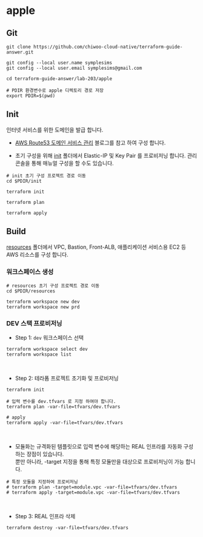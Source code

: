 # apple

## Git
```
git clone https://github.com/chiwoo-cloud-native/terraform-guide-answer.git

git config --local user.name symplesims
git config --local user.email symplesims@gmail.com

cd terraform-guide-answer/lab-203/apple

# PDIR 환경변수로 apple 디렉토리 경로 저장
export PDIR=$(pwd)
```

## Init

인터넷 서비스를 위한 도메인을 발급 합니다.

- [AWS Route53 도메인 서비스 관리](https://symplesims.github.io/devops/route53/acm/hosting/2022/04/09/aws-route53.html) 블로그를 참고 하여 구성 합니다.

- 초기 구성을 위해 [init](./init/) 폴더에서 Elastic-IP 및 Key Pair 를 프로비저닝 합니다. 관리 콘솔을 통해 매뉴얼 구성을 할 수도 있습니다. 

```
# init 초기 구성 프로젝트 경로 이동 
cd $PDIR/init

terraform init

terraform plan

terraform apply
```


## Build

[resources](./resources/) 폴더에서 VPC, Bastion, Front-ALB, 애플리케이션 서비스용 EC2 등 AWS 리소스를 구성 합니다.    

### 워크스페이스 생성 
```
# resources 초기 구성 프로젝트 경로 이동 
cd $PDIR/resources

terraform workspace new dev
terraform workspace new prd
```

### DEV 스택 프로비저닝 

- Step 1: `dev` 워크스페이스 선택 
```
terraform workspace select dev
terraform workspace list
```

<br>

- Step 2: 테라폼 프로젝트 초기화 및 프로비저닝

```
terraform init

# 입력 변수를 dev.tfvars 로 지정 하여야 합니다. 
terraform plan -var-file=tfvars/dev.tfvars

# apply
terraform apply -var-file=tfvars/dev.tfvars
```

<br>

- 모듈화는 규격화된 템플릿으로 입력 변수에 해당하는 REAL 인프라를 자동화 구성하는 장점이 있습니다.  
뿐만 아니라, -target 지정을 통해 특정 모듈만을 대상으로 프로비저닝이 가능 합니다. 
```
# 특정 모듈을 지정하여 프로비저닝 
# terraform plan -target=module.vpc -var-file=tfvars/dev.tfvars 
# terraform apply -target=module.vpc -var-file=tfvars/dev.tfvars 
```

<br>

- Step 3: REAL 인프라 삭제 
```
terraform destroy -var-file=tfvars/dev.tfvars
```
